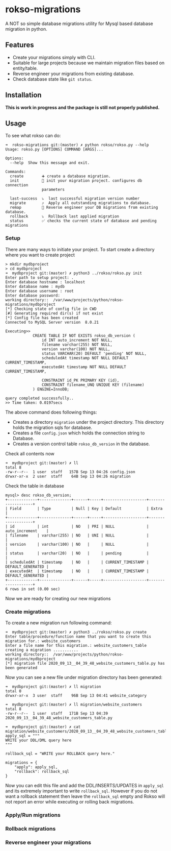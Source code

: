 # rokso-migrations

A NOT so simple database migrations utility for Mysql based database migration in python.

## Features

* Create your migrations simply with CLI.
* Suitable for large projects because we maintain migration files based on entity/table.
* Reverse engineer your migrations from existing database.
* Check database state like `git status`.

## Installation

**This is work in progress and the package is still not properly published.**


## Usage

To see what rokso can do:
```
➜  rokso-migrations git:(master) ✗ python rokso/rokso.py --help
Usage: rokso.py [OPTIONS] COMMAND [ARGS]...

Options:
  --help  Show this message and exit.

Commands:
  create        ➕ create a database migration.
  init          🚀 init your migration project. configures db connection
                parameters

  last-success  ⤵️  last successful migration version number
  migrate       ⤴️  Apply all outstanding migrations to database.
  remap         🔄 Reverse engineer your DB migrations from existing database.
  rollback      ⤵️  Rollback last applied migration
  status        ✅ checks the current state of database and pending migrations

```

### Setup
There are many ways to initiate your project.
To start create a directory where you want to create project

```
> mkdir mydbproject
> cd mydbproject
➜  mydbproject git:(master) ✗ python3 ../rokso/rokso.py init
Enter path to setup project: .
Enter database hostname : localhost
Enter database name : mydb
Enter database username : root
Enter database password:
working directory::  /var/www/projects/python/rokso-migrations/mydbproject
[*] Checking state of config file in CWD
[#] Generating required dir(s) if not exist
[*] Config file has been created
Connected to MySQL Server version  8.0.21

Executing>>
            CREATE TABLE IF NOT EXISTS rokso_db_version (
                id INT auto_increment NOT NULL,
                filename varchar(255) NOT NULL,
                version varchar(100) NOT NULL,
                status VARCHAR(20) DEFAULT 'pending' NOT NULL,
                scheduledAt timestamp NOT NULL DEFAULT CURRENT_TIMESTAMP,
                executedAt timestamp NOT NULL DEFAULT CURRENT_TIMESTAMP,

                CONSTRAINT id_PK PRIMARY KEY (id),
                CONSTRAINT filename_UNQ UNIQUE KEY (filename)
            ) ENGINE=InnoDB;

query completed successfully..
>> Time taken: 0.0197secs
```
The above command does following things:
- Creates a directory `migration` under the project directory. This directory holds the migration sqls for database.
- Creates a file `config.json` which holds the connection string to Database.
- Creates a version control table `rokso_db_version` in the database.

Check all contents now
```
➜  mydbproject git:(master) ✗ ll
total 8
-rw-r--r--  1 user  staff   157B Sep 13 04:26 config.json
drwxr-xr-x  2 user  staff    64B Sep 13 04:26 migration

```

Check the table in database

```
mysql> desc rokso_db_version;
+-------------+--------------+------+-----+-------------------+-------------------+
| Field       | Type         | Null | Key | Default           | Extra             |
+-------------+--------------+------+-----+-------------------+-------------------+
| id          | int          | NO   | PRI | NULL              | auto_increment    |
| filename    | varchar(255) | NO   | UNI | NULL              |                   |
| version     | varchar(100) | NO   |     | NULL              |                   |
| status      | varchar(20)  | NO   |     | pending           |                   |
| scheduledAt | timestamp    | NO   |     | CURRENT_TIMESTAMP | DEFAULT_GENERATED |
| executedAt  | timestamp    | NO   |     | CURRENT_TIMESTAMP | DEFAULT_GENERATED |
+-------------+--------------+------+-----+-------------------+-------------------+
6 rows in set (0.00 sec)

```

Now we are ready for creating our new migrations

### Create migrations
To create a new migration run following command:

```
➜  mydbproject git:(master) ✗ python3 ../rokso/rokso.py create
Enter table/procedure/function name that you want to create this migration for.: website_customers
Enter a file name for this migration.: website_customers_table
creating a migration ...........
working directory::  /var/www/projects/python/rokso-migrations/mydbproject
[*] migration file 2020_09_13__04_39_48_website_customers_table.py has been generated
```
Now you can see a new file under migration directory has been generated:
```
➜  mydbproject git:(master) ✗ ll migration
total 0
drwxr-xr-x  3 user  staff    96B Sep 13 04:41 website_category

➜  mydbproject git:(master) ✗ ll migration/website_customers
total 8
-rw-r--r--  1 user  staff   171B Sep 13 04:39 2020_09_13__04_39_48_website_customers_table.py

➜  mydbproject git:(master) ✗ cat migration/website_customers/2020_09_13__04_39_48_website_customers_table.py
apply_sql = """
WRITE your DDL/DML query here
"""

rollback_sql = "WRITE your ROLLBACK query here."

migrations = {
    "apply": apply_sql,
    "rollback": rollback_sql
}

```

Now you can edit this file and add the DDL/INSERTS/UPDATES in `apply_sql` and its extremely important to write `rollback_sql`. However if you do not want a rollback statement then leave the `rollback_sql` empty and Rokso will not report an error while executing or rolling back migrations.


### Apply/Run migrations


### Rollback migrations


### Reverse engineer your migrations

